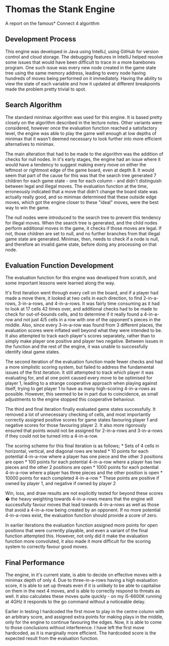 # Thomas the Stank Engine

A report on the famous* Connect 4 algorithm

## Development Process

This engine was developed in Java using IntelliJ, using GitHub for version control and cloud storage. The debugging features in IntelliJ helped resolve some issues that would have been difficult to trace in a more barebones program. One such issue was every new node created in the game state tree using the same memory address, leading to every node having hundreds of moves being performed on it immediately. Having the ability to view the state of each variable and how it updated at different breakpoints made the problem pretty trivial to spot.

## Search Algorithm
The standard minimax algorithm was used for this engine. It is based pretty closely on the algorithm described in the lecture notes. Other variants were considered, however once the evaluation function reached a satisfactory level, the engine was able to play the game well enough at low depths of minimax that it wasn't deemed necessary to look further into more efficient alternatives to minimax.

The main alteration that had to be made to the algorithm was the addition of checks for null nodes. In it's early stages, the engine had an issue where it would have a tendency to suggest making every move on either the leftmost or rightmost edge of the game board, even at depth 8. It would seem that part of the cause for this was that the search tree generated 7 children for each game state - one for each column - and didn't distinguish between legal and illegal moves. The evaluation function at the time, erroneously indicated that a move that didn't change the board state was actually really good, and so minimax determined that these outside edge moves, which got the engine closer to these "ideal" moves, were the best way to win the game.

The null nodes were introduced to the search tree to prevent this tendency for illegal moves. When the search tree is generated, and the child nodes perform additional moves in the game, it checks if those moves are legal. If not, those children are set to null, and no further branches from that illegal game state are generated. Minimax, then, needs to check if a node is null, and therefore an invalid game state, before doing any processing on that node.

## Evaluation Function Development

The evaluation function for this engine was developed from scratch, and some important lessons were learned along the way. 

It's first iteration went through every cell on the board, and if a player had made a move there, it looked at two cells in each direction, to find 2-in-a-rows, 3-in-a-rows, and 4-in-a-rows. It was fairly time consuming as it had to look at 17 cells 42 times over, and additional checks had to be made to check for out-of-bounds cells, and to determine if it really found a 4-in-a-row and not just 4/5 cells in a row with one of the opponent's pieces in the middle. Also, since every 3-in-a-row was found from 3 different places, the evaluation scores were inflated well beyond what they were intended to be. It also attempted to track each player's scores separately, rather than to simply make player one positive and player two negative. Between issues in the function and the rest of the engine, it was unable to successfully identify ideal game states.

The second iteration of the evaluation function made fewer checks and had a more simplistic scoring system, but failed to address the fundamental issues of the first iteration. It still attempted to track which player it was evaluating for, and at one point caused every move to be optimised for player 1, leading to a strange cooperative approach when playing against itself, trying to get player 1 to have as many high-scoring 4-in-a-rows as possible. However, this seemed to be in part due to coincidence, as small adjustments to the engine stopped this cooperative behaviour.

The third and final iteration finally evaluated game states successfully. It removed a lot of unnecessary checking of cells, and most importantly correctly assigned positive scores for game states favouring player 1 and negative scores for those favouring player 2. It also more rigorously ensured that points would not be assigned for 2-in-a-rows and 3-in-a-rows if they could not be turned into a 4-in-a-row.

The scoring scheme for this final iteration is as follows;
    * Sets of 4 cells in horizontal, vertical, and diagonal rows are tested
    * 10 points for each potential 4-in-a-row where a player has one piece and the other 3 positions are open
    * 100 points for each potential 4-in-a-row where a player has two pieces and the other 2 positions are open
    * 1000 points for each potential 4-in-a-row where a player has three pieces and the other position is open
    * 10000 points for each completed 4-in-a-row
    * These points are positive if owned by player 1, and negative if owned by player 2

Win, loss, and draw results are not explicitly tested for beyond these scores � the heavy weighting towards 4-in-a-rows means that the engine will successfully favour moves that lead towards 4-in-a-rows as well as those that avoid a 4-in-a-row being created by an opponent. If no more potential 4-in-a-rows exist, the evaluation function should provide a score of zero.

In earlier iterations the evaluation function assigned more points for open positions that were currently playable, and even a variant of the final function attempted this. However, not only did it make the evaluation function more convoluted, it also made it more difficult for the scoring system to correctly favour good moves.

## Final Performance

The engine, in it's current state, is able to decide on effective moves with a minimax depth of only 4. Due to three-in-a-rows having a high evaluation score, it is able to set up threats even if it is unlikely to be able to capitalise on them in the next 4 moves, and is able to correctly respond to threats as well. It also calculates these moves quite quickly - on my i5-6600K running at 4GHz it responds to the go command without a noticeable delay.

Earlier in testing I hardcoded the first move to play in the centre column with an arbitrary score, and assigned extra points for making plays in the middle, only for the engine to continue favouring the edges. Now, it is able to come to those conclusions without interference. I have left the first move hardcoded, as it is marginally more efficient. The hardcoded score is the expected result from the evaluation function.